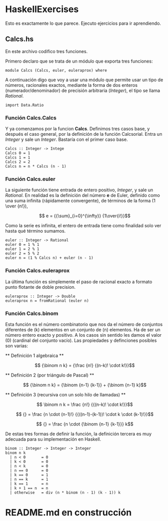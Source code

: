 # HaskellExercises

Esto es exactamente lo que parece. Ejecuto ejercicios 
para ir aprendiendo.

## Calcs.hs

En este archivo codifico tres funciones.

Primero declaro que se trata de un módulo que exporta
tres funciones:

	module Calcs (Calcs, euler, euleraprox) where

A continuación digo que voy a usar una módulo que
permite usar un tipo de números, racionales exactos,
mediante la forma de dos enteros (numerador/denominador)
de precisión arbitraria (*Integer*), el tipo se llama
*Rational*.

    import Data.Ratio

### Función **Calcs.Calcs**

Y ya comenzamos por la funcion **Calcs**. Definimos 
tres casos base, y después el caso general, por la 
definición de la función Calcsorial. Entra un *Integer*
y sale un *Integer*. Bastaría con el primer caso base.

    Calcs :: Integer -> Intege
    Calcs 0 = 1
    Calcs 1 = 1
    Calcs 2 = 2
    Calcs n = n * Calcs (n - 1)

### Función **Calcs.euler**

La siguiente función tiene entrada de entero positivo,
*Integer*, y sale un *Rational*. En realidad es la
definición del número **e** de Euler, definido como
una suma infinita (rápidamente convergente), de
términos de la forma \(1 \over {n!}\),

```math
    e = {{\sum}_{i=0}^{\infty}} {1\over{i!}}
```

Como la serie es infinita, el entero de entrada tiene
como finalidad solo ver hasta qué término sumamos.

    euler :: Integer -> Rational
    euler 0 = 1 % 1
    euler 1 = 2 % 1
    euler 2 = 5 % 2
    euler n = (1 % Calcs n) + euler (n - 1)

### Función **Calcs.euleraprox**

La última función es simplemente el paso de
racional exacto a formato punto flotante de
doble precision.

    euleraprox :: Integer -> Double
    euleraprox n = fromRational (euler n)

### Función **Calcs.binom**

Esta función es el número combinatorio que nos da 
el número de conjuntos diferentes de \(k\) elementos 
en un conjunto de \(n\) elementos.
Ha de ser un número entero exacto y positivo. A los 
casos sin sentido les damos el valor \(0\) (cardinal 
del conjunto vacío). Las propiedades y definciones 
posibles son varias:

** Definición 1 algebraica **
```math
    {\binom n k} = {\frac {n!} {(n-k)! \cdot k!}}
```
** Definición 2 (por triángulo de Pascal) **
```math
    {\binom n k} = {\binom {n-1} {k-1}} + {\binom {n-1} k}
```
** Definición 3 (recursiva con un solo hilo de llamadas) **
```math
	\binom n k = \frac {n!} {{(n-k)! \cdot k!}}
```
```math
	{} =  \frac {n \cdot (n-1)!} {{((n-1)-(k-1))! \cdot k \cdot (k-1)!}}
```
```math
	{} =  \frac {n \cdot {\binom {n-1} {k-1}}} k
```

De estas tres formas de definir la función, la definición tercera es muy adecuada para su implementación en Haskell.

    binom :: Integer -> Integer -> Integer
    binom n k
      | n < 0       = 0
      | k < 0       = 0
      | n < k       = 0
      | n == 0      = 0
      | k == 0      = 1
      | n == k      = 1
      | k == 1      = n
      | k + 1 == n  = n
      | otherwise   = div (n * binom (n - 1) (k - 1)) k


# README.md en construcción
